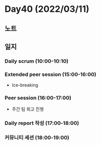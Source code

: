 # Day40 (2022/03/11)

## 노트

## 일지

### Daily scrum (10:00-10:10)

### Extended peer session (15:00-16:00)

  * Ice-breaking

### Peer session (16:00-17:00)

  * 주간 팀 회고 진행

### Daily report 작성 (17:00-18:00)

### 커뮤니티 세션 (18:00-19:00)
